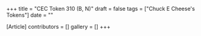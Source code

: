 +++
title = "CEC Token 310 (B, N)"
draft = false
tags = ["Chuck E Cheese's Tokens"]
date = ""

[Article]
contributors = []
gallery = []
+++